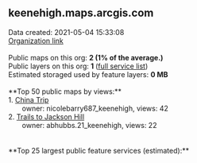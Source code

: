 <h2>keenehigh.maps.arcgis.com</h2> Data created: 2021-05-04 15:33:08 <br /><a target='new' href='https://keenehigh.maps.arcgis.com'>Organization link</a><br /><br />Public maps on this org: <b>2 (1% of the average.)</b><br />Public layers on this org: <b>1 </b>(<a target='new' href='https://services.arcgis.com/1YquxaSrbHpJyuMD/ArcGIS/rest/services'>full service list</a>)<br />Estimated storaged used by feature layers: <b>0 MB</b><br /><br />**Top 50 public maps by views:**<br />  1. <a target='new' href='https://www.arcgis.com/home/item.html?id=86c398cb593544f6a139038622aeaf77'>China Trip</a> <br />  &nbsp;&nbsp;&nbsp;&nbsp; &nbsp;&nbsp;owner: nicolebarry687_keenehigh, views: 42<br />  2. <a target='new' href='https://www.arcgis.com/home/item.html?id=9ff56421d3ae4a8f9832cfe76d7bd4ea'>Trails to Jackson Hill</a> <br />  &nbsp;&nbsp;&nbsp;&nbsp; &nbsp;&nbsp;owner: abhubbs.21_keenehigh, views: 22<br /><br /><br />**Top 25 largest public feature services (estimated):**<br />